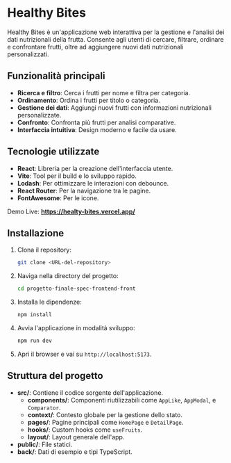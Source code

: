# Healthy Bites

Healthy Bites è un'applicazione web interattiva per la gestione e l'analisi dei dati nutrizionali della frutta. Consente agli utenti di cercare, filtrare, ordinare e confrontare frutti, oltre ad aggiungere nuovi dati nutrizionali personalizzati.

## Funzionalità principali

- **Ricerca e filtro**: Cerca i frutti per nome e filtra per categoria.
- **Ordinamento**: Ordina i frutti per titolo o categoria.
- **Gestione dei dati**: Aggiungi nuovi frutti con informazioni nutrizionali personalizzate.
- **Confronto**: Confronta più frutti per analisi comparative.
- **Interfaccia intuitiva**: Design moderno e facile da usare.

## Tecnologie utilizzate

- **React**: Libreria per la creazione dell'interfaccia utente.
- **Vite**: Tool per il build e lo sviluppo rapido.
- **Lodash**: Per ottimizzare le interazioni con debounce.
- **React Router**: Per la navigazione tra le pagine.
- **FontAwesome**: Per le icone.

Demo Live: **https://healty-bites.vercel.app/**

## Installazione

1. Clona il repository:
   ```bash
   git clone <URL-del-repository>
   ```

2. Naviga nella directory del progetto:
   ```bash
   cd progetto-finale-spec-frontend-front
   ```

3. Installa le dipendenze:
   ```bash
   npm install
   ```

4. Avvia l'applicazione in modalità sviluppo:
   ```bash
   npm run dev
   ```

5. Apri il browser e vai su `http://localhost:5173`.

## Struttura del progetto

- **src/**: Contiene il codice sorgente dell'applicazione.
  - **components/**: Componenti riutilizzabili come `AppLike`, `AppModal`, e `Comparator`.
  - **context/**: Contesto globale per la gestione dello stato.
  - **pages/**: Pagine principali come `HomePage` e `DetailPage`.
  - **hooks/**: Custom hooks come `useFruits`.
  - **layout/**: Layout generale dell'app.
- **public/**: File statici.
- **back/**: Dati di esempio e tipi TypeScript.
